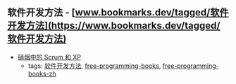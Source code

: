 软件开发方法 - [www.bookmarks.dev/tagged/软件开发方法](https://www.bookmarks.dev/tagged/软件开发方法)
---
* [硝烟中的 Scrum 和 XP](http://www.infoq.com/cn/minibooks/scrum-xp-from-the-trenches)
    * tags: [软件开发方法](../tagged/软件开发方法.md), [free-programming-books](../tagged/free-programming-books.md), [free-programming-books-zh](../tagged/free-programming-books-zh.md)
